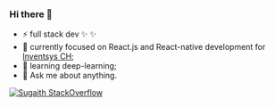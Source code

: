 ### Hi there 👋


- ⚡ full stack dev ✨ ✨
- 🔭 currently focused on React.js and React-native development for [Inventsys CH](https://inventsys.ch/de/team);
- 🌱 learning deep-learning;
- 💬 Ask me about anything.

[![Sugaith StackOverflow](https://github-readme-stackoverflow.vercel.app/?userID=7546092&theme=dark&layout=compact)](https://stackoverflow.com/users/7546092/sugaith)
